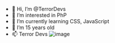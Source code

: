- 👋 Hi, I’m @TerrorDevs
- 👀 I’m interested in PhP
- 🌱 I’m currently learning CSS, JavaScript
- 💞️ I’m 15 years old
- 📫 Terror Devs
![image](https://user-images.githubusercontent.com/107359592/173247872-bab5961d-7fc2-429e-b83a-50addbd1a636.png)

<!---
https://dsc.gg/terrordevs
--->
